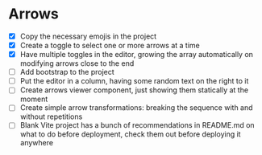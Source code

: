 # Arrows

- [x] Copy the necessary emojis in the project
- [x] Create a toggle to select one or more arrows at a time
- [x] Have multiple toggles in the editor, growing the array automatically on modifying arrows close to the end
- [ ] Add bootstrap to the project
- [ ] Put the editor in a column, having some random text on the right to it
- [ ] Create arrows viewer component, just showing them statically at the moment
- [ ] Create simple arrow transformations: breaking the sequence with and without repetitions
- [ ] Blank Vite project has a bunch of recommendations in README.md on what to do before deployment, check them out before deploying it anywhere
